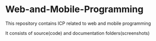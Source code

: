 # Web-and-Mobile-Programming

This repository contains ICP related to web and mobile programming


It consists of source(code) and documentation folders(screenshots)
